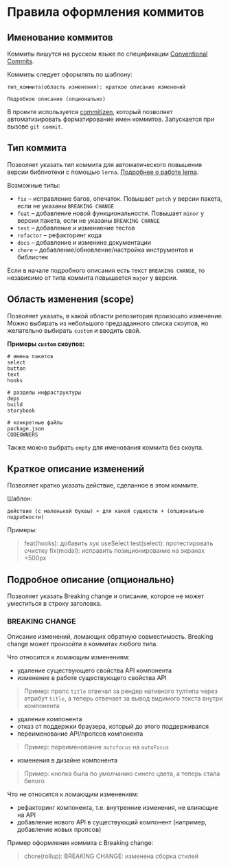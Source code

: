 # Правила оформления коммитов

## Именование коммитов

Коммиты пишутся на русском языке по спецификации [Conventional Commits](https://www.conventionalcommits.org/en/v1.0.0/).

Коммиты следует оформлять по шаблону:

    тип_коммита(область изменения): краткое описание изменений

    Подробное описание (опционально)

В проекте используется [commitizen](http://commitizen.github.io/cz-cli/), который позволяет автоматизировать форматирование имен коммитов. Запускается при вызове `git commit`.

## Тип коммита

Позволяет указать тип коммита для автоматического повышения версии библиотеки с помощью `lerna`. [Подробнее о работе lerna](lerna.md).

Возможные типы:

- `fix` – исправление багов, опечаток. Повышает `patch` у версии пакета, если не указаны `BREAKING CHANGE`
- `feat` – добавление новой функциональности. Повышает `minor` у версии пакета, если не указаны `BREAKING CHANGE`
- `test` – добавление и измениение тестов
- `refactor` – рефакторинг кода
- `docs` – добавление и изменине документации
- `chore` – добавление/обновление/настройка инструментов и библиотек

Если в начале подробного описания есть текст `BREAKING CHANGE`, то независимо от типа коммита повышается `major` у версии.

## Область изменения (scope)

Позволяет указать, в какой области репозитория произошло изменение.
Можно выбирать из небольшого предзаданного списка скоупов, но желательно выбирать `custom` и вводить свой.

**Примеры `custom` скоупов:**

    # имена пакетов
    select
    button
    text
    hooks

    # разделы инфраструктуры
    deps
    build
    storybook

    # конкретные файлы
    package.json
    CODEOWNERS

Также можно выбрать `empty` для именования коммита без скоупа.

## Краткое описание изменений

Позволяет кратко указать действие, сделанное в этом коммите.

Шаблон:

    действие (с маленькой буквы) + для какой сущности + (опционально подробности)

Примеры:

> feat(hooks): добавить хук useSelect
> test(select): протестировать очистку
> fix(modal): исправить позиционирование на экранах &lt;500px

## Подробное описание (опционально)

Позволяет указать Breaking change и описание, которое не может уместиться в строку заголовка.

### BREAKING CHANGE

Описание изменений, ломающих обратную совместимость. Breaking change может произойти в коммитах любого типа.

Что относится к ломающим изменениям:

- удаление существующего свойства API компонента
- изменение в работе существующего свойства API

> Пример: пропс `title` отвечал за рендер нативного тултипа через атрибут `title`, а теперь отвечает за вывод видимого текста внутри компонента

- удаление компонента
- отказ от поддержки браузера, который до этого поддерживался
- переименование API/пропсов компонента

> Пример: переименование `autofocus` на `autoFocus`

- изменения в дизайне компонента

> Пример: кнопка была по умолчанию синего цвета, а теперь стала белого

Что не относится к ломающим изменениям:

- рефакторинг компонента, т.е. внутренние изменения, не влияющие на API
- добавление нового API в существующий компонент (например, добавление новых пропсов)

Пример оформления коммита с Breaking change:

> chore(rollup):
> BREAKING CHANGE:
> изменена сборка стилей
